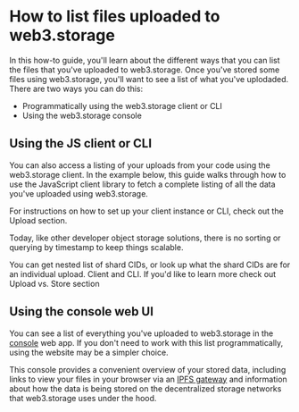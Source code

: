 # How to list files uploaded to web3.storage

In this how-to guide, you'll learn about the different ways that you can list the files that you've uploaded to web3.storage. Once you've stored some files using web3.storage, you'll want to see a list of what you've uplodaded. There are two ways you can do this:

- Programmatically using the web3.storage client or CLI
- Using the web3.storage console

## Using the JS client or CLI

You can also access a listing of your uploads from your code using the web3.storage client. In the example below, this guide walks through how to use the JavaScript client library to fetch a complete listing of all the data you've uploaded using web3.storage.

For instructions on how to set up your client instance or CLI, check out the Upload section.

Today, like other developer object storage solutions, there is no sorting or querying by timestamp to keep things scalable.

You can get nested list of shard CIDs, or look up what the shard CIDs are for an individual upload. Client and CLI. If you'd like to learn more check out Upload vs. Store section

## Using the console web UI

You can see a list of everything you've uploaded to web3.storage in the [console](https://console.web3.storage) web app. If you don't need to work with this list programmatically, using the website may be a simpler choice.

This console provides a convenient overview of your stored data, including links to view your files in your browser via an [IPFS gateway](https://docs.ipfs.io/concepts/ipfs-gateway/) and information about how the data is being stored on the decentralized storage networks that web3.storage uses under the hood.

